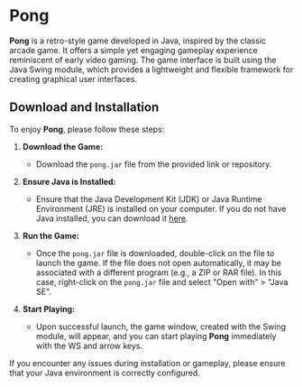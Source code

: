# Pong

**Pong** is a retro-style game developed in Java, inspired by the classic arcade game. It offers a simple yet engaging gameplay experience reminiscent of early video gaming. The game interface is built using the Java Swing module, which provides a lightweight and flexible framework for creating graphical user interfaces. 

## Download and Installation

To enjoy **Pong**, please follow these steps:

1. **Download the Game:**
   - Download the `pong.jar` file from the provided link or repository.

2. **Ensure Java is Installed:**
   - Ensure that the Java Development Kit (JDK) or Java Runtime Environment (JRE) is installed on your computer. If you do not have Java installed, you can download it [here](https://www.oracle.com/java/technologies/javase-downloads.html).

3. **Run the Game:**
   - Once the `pong.jar` file is downloaded, double-click on the file to launch the game. If the file does not open automatically, it may be associated with a different program (e.g., a ZIP or RAR file). In this case, right-click on the `pong.jar` file and select "Open with" > "Java SE".

4. **Start Playing:**
   - Upon successful launch, the game window, created with the Swing module, will appear, and you can start playing **Pong** immediately with the WS and arrow keys.

If you encounter any issues during installation or gameplay, please ensure that your Java environment is correctly configured.
